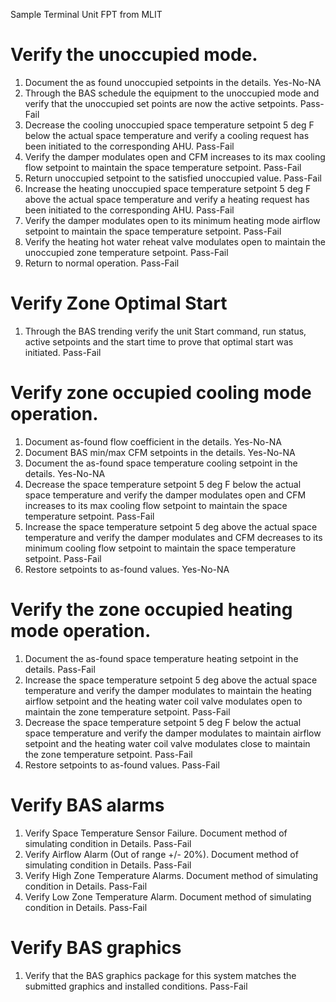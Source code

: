 Sample Terminal Unit FPT from MLIT

# Verify the unoccupied mode.

1. Document the as found unoccupied setpoints in the details.	Yes-No-NA
2. Through the BAS schedule the equipment to the unoccupied mode and verify that the unoccupied set points are now the active setpoints.	Pass-Fail
3. Decrease the cooling unoccupied space temperature setpoint 5 deg F below the actual space temperature and verify a cooling request has been initiated to the corresponding AHU.	Pass-Fail
4. Verify the damper modulates open and CFM increases to its max cooling flow setpoint to maintain the space temperature setpoint.	Pass-Fail
5. Return unoccupied setpoint to the satisfied unoccupied value.	Pass-Fail
6. Increase the heating unoccupied space temperature setpoint 5 deg F above the actual space temperature and verify a heating request has been initiated to the corresponding AHU.	Pass-Fail
7. Verify the damper modulates open to its minimum heating mode airflow setpoint to maintain the space temperature setpoint.	Pass-Fail
8. Verify the heating hot water reheat valve modulates open to maintain the unoccupied zone temperature setpoint.	Pass-Fail
9. Return to normal operation.	Pass-Fail

# Verify Zone Optimal Start

1. Through the BAS trending verify the unit Start command, run status, active setpoints and the start time to prove that optimal start was initiated.	Pass-Fail

# Verify zone occupied cooling mode operation.

1. Document as-found flow coefficient in the details.	Yes-No-NA
2. Document BAS min/max CFM setpoints in the details.	Yes-No-NA
3. Document the as-found space temperature cooling setpoint in the details.	Yes-No-NA
4. Decrease the space temperature setpoint 5 deg F below the actual space temperature and verify the damper modulates open and CFM increases to its max cooling flow setpoint to maintain the space temperature setpoint.	Pass-Fail
5. Increase the space temperature setpoint 5 deg above the actual space temperature and verify the damper modulates and CFM decreases to its minimum cooling flow setpoint to maintain the space temperature setpoint.	Pass-Fail
6. Restore setpoints to as-found values.	Yes-No-NA

# Verify the zone occupied heating mode operation.

1. Document the as-found space temperature heating setpoint in the details.	Pass-Fail
2. Increase the space temperature setpoint 5 deg above the actual space temperature and verify the damper modulates to maintain the heating airflow setpoint and the heating water coil valve modulates open to maintain the zone temperature setpoint.	Pass-Fail
3. Decrease the space temperature setpoint 5 deg F below the actual space temperature and verify the damper modulates to maintain airflow setpoint and the heating water coil valve modulates close to maintain the zone temperature setpoint.	Pass-Fail
4. Restore setpoints to as-found values.	Pass-Fail

# Verify BAS alarms

1. Verify Space Temperature Sensor Failure.  Document method of simulating  condition in Details.	Pass-Fail
2. Verify Airflow Alarm (Out of range +/- 20%).  Document method of simulating  condition in Details.	Pass-Fail
3. Verify High Zone Temperature Alarms.   Document method of simulating  condition in Details.	Pass-Fail
4. Verify Low Zone Temperature Alarm.   Document method of simulating  condition in Details.	Pass-Fail

# Verify BAS graphics

1. Verify that the BAS graphics package for this system matches the submitted graphics and installed conditions.	Pass-Fail
